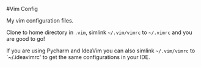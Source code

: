 #Vim Config

My vim configuration files.

Clone to home directory in `.vim`, simlink `~/.vim/vimrc` to `~/.vimrc` and you are good to go!

If you are using Pycharm and IdeaVim you can also simlink `~/.vim/vimrc` to `~/.ideavimrc' to get the same configurations in your IDE. 
